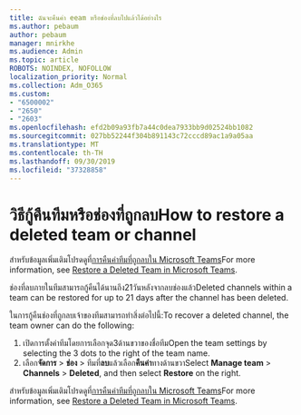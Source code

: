 ```yaml
---
title: ฉันจะคืนค่า eeam หรือช่องที่ลบไปแล้วได้อย่างไร
ms.author: pebaum
author: pebaum
manager: mnirkhe
ms.audience: Admin
ms.topic: article
ROBOTS: NOINDEX, NOFOLLOW
localization_priority: Normal
ms.collection: Adm_O365
ms.custom:
- "6500002"
- "2650"
- "2603"
ms.openlocfilehash: efd2b09a93fb7a44c0dea7933bb9d02524bb1082
ms.sourcegitcommit: 027bb52244f304b891143c72cccd89ac1a9a05aa
ms.translationtype: MT
ms.contentlocale: th-TH
ms.lasthandoff: 09/30/2019
ms.locfileid: "37328858"
---
```

# <a name="how-to-restore-a-deleted-team-or-channel"></a><span data-ttu-id="0433f-102">วิธีกู้คืนทีมหรือช่องที่ถูกลบ</span><span class="sxs-lookup"><span data-stu-id="0433f-102">How to restore a deleted team or channel</span></span>

<span data-ttu-id="0433f-103">สำหรับข้อมูลเพิ่มเติมโปรดดูที่[การคืนค่าทีมที่ถูกลบใน Microsoft Teams](https://blogs.technet.microsoft.com/skypehybridguy/2017/07/23/restoring-a-deleted-team-in-microsoft-teams)</span><span class="sxs-lookup"><span data-stu-id="0433f-103">For more information, see [Restore a Deleted Team in Microsoft Teams](https://blogs.technet.microsoft.com/skypehybridguy/2017/07/23/restoring-a-deleted-team-in-microsoft-teams).</span></span>

<span data-ttu-id="0433f-104">ช่องที่ลบภายในทีมสามารถกู้คืนได้นานถึง21วันหลังจากลบช่องแล้ว</span><span class="sxs-lookup"><span data-stu-id="0433f-104">Deleted channels within a team can be restored for up to 21 days after the channel has been deleted.</span></span>

<span data-ttu-id="0433f-105">ในการกู้คืนช่องที่ถูกลบเจ้าของทีมสามารถทำสิ่งต่อไปนี้:</span><span class="sxs-lookup"><span data-stu-id="0433f-105">To recover a deleted channel, the team owner can do the following:</span></span>

1. <span data-ttu-id="0433f-106">เปิดการตั้งค่าทีมโดยการเลือกจุด3ด้านขวาของชื่อทีม</span><span class="sxs-lookup"><span data-stu-id="0433f-106">Open the team settings by selecting the 3 dots to the right of the team name.</span></span>
2. <span data-ttu-id="0433f-107">เลือก**จัดการ** > **ช่อง** > ทีมที่**ลบ**แล้วเลือก**คืนค่า**ทางด้านขวา</span><span class="sxs-lookup"><span data-stu-id="0433f-107">Select **Manage team** > **Channels** > **Deleted**, and then select **Restore** on the right.</span></span>

<span data-ttu-id="0433f-108">สำหรับข้อมูลเพิ่มเติมโปรดดูที่[การคืนค่าทีมที่ถูกลบใน Microsoft Teams](https://blogs.technet.microsoft.com/skypehybridguy/2017/07/23/restoring-a-deleted-team-in-microsoft-teams)</span><span class="sxs-lookup"><span data-stu-id="0433f-108">For more information, see [Restore a Deleted Team in Microsoft Teams](https://blogs.technet.microsoft.com/skypehybridguy/2017/07/23/restoring-a-deleted-team-in-microsoft-teams).</span></span>